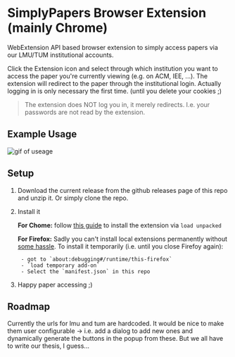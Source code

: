 # SimplyPapers Browser Extension (mainly Chrome)
WebExtension API based browser extension to simply access papers via our LMU/TUM institutional accounts.

Click the Extension icon and select through which institution you want to access the paper you're currently viewing (e.g. on ACM, IEE, ...). The extension will redirect to the paper through the institutional login. Actually logging in is only necessary the first time. (until you delete your cookies ;)

> The extension does NOT log you in, it merely redirects. I.e. your passwords are not read by the extension.

## Example Usage
![gif of useage](doc/paperAccessPreview.gif)

## Setup
1. Download the current release from the github releases page of this repo and unzip it. Or simply clone the repo.
2. Install it
    
    __For Chome:__ follow [this guide](https://ui.vision/howto/install-chrome-extension-from-file) to install the extension via `load unpacked`

    __For Firefox:__ Sadly you can't install local extensions permanently without [some hassle](https://stackoverflow.com/questions/62237202/firefox-add-ons-how-to-install-my-own-local-add-on-extension-permanently-in-f). To install it temporarily (i.e. until you close Firefoy again): 
        
        - got to `about:debugging#/runtime/this-firefox`
        - `load temporary add-on`
        - Select the `manifest.json` in this repo
3. Happy paper accessing ;)

## Roadmap
Currently the urls for lmu and tum are hardcoded. It would be nice to make them user configurable -> i.e. add a dialog to add new ones and dynamically generate the buttons in the popup from these. But we all have to write our thesis, I guess...